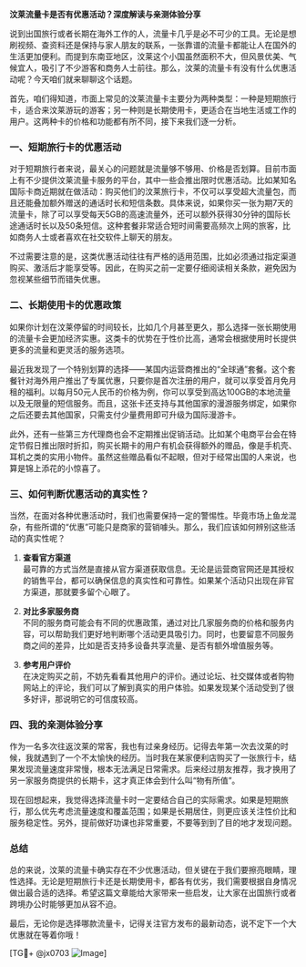 **汶莱流量卡是否有优惠活动？深度解读与亲测体验分享**

说到出国旅行或者长期在海外工作的人，流量卡几乎是必不可少的工具。无论是想刷视频、查资料还是保持与家人朋友的联系，一张靠谱的流量卡都能让人在国外的生活更加便利。而提到东南亚地区，汶莱这个小国虽然面积不大，但风景优美、气候宜人，吸引了不少游客和商务人士前往。那么，汶莱的流量卡有没有什么优惠活动呢？今天咱们就来聊聊这个话题。

首先，咱们得知道，市面上常见的汶莱流量卡主要分为两种类型：一种是短期旅行卡，适合来汶莱游玩的游客；另一种则是长期使用卡，更适合在当地生活或工作的用户。这两种卡的价格和功能都有所不同，接下来我们逐一分析。

### 一、短期旅行卡的优惠活动

对于短期旅行者来说，最关心的问题就是流量够不够用、价格是否划算。目前市面上有不少提供汶莱流量卡服务的平台，其中一些会推出限时优惠活动。比如某知名国际卡商近期就在做活动：购买他们的汶莱旅行卡，不仅可以享受超大流量包，而且还能叠加额外赠送的通话时长和短信条数。具体来说，如果你买一张为期7天的流量卡，除了可以享受每天5GB的高速流量外，还可以额外获得30分钟的国际长途通话时长以及50条短信。这种套餐非常适合短时间需要高频次上网的旅客，比如商务人士或者喜欢在社交软件上聊天的朋友。

不过需要注意的是，这类优惠活动往往有严格的适用范围，比如必须通过指定渠道购买、激活后才能享受等。因此，在购买之前一定要仔细阅读相关条款，避免因为忽视某些细节而错失优惠。

### 二、长期使用卡的优惠政策

如果你计划在汶莱停留的时间较长，比如几个月甚至更久，那么选择一张长期使用的流量卡会更加经济实惠。这类卡的优势在于性价比高，通常会根据使用时长提供更多的流量和更灵活的服务选项。

最近我发现了一个特别划算的选择——某国内运营商推出的“全球通”套餐。这个套餐针对海外用户推出了专属优惠，只要你是首次注册的用户，就可以享受首月免月租的福利。以每月50元人民币的价格为例，你可以享受到高达100GB的本地流量以及无限量的短信服务。而且，这张卡还支持与其他国家的漫游服务绑定，如果你之后还要去其他国家，只需支付少量费用即可升级为国际漫游卡。

此外，还有一些第三方代理商也会不定期推出促销活动。比如某个电商平台会在特定节假日推出限时折扣，购买长期卡的用户有机会获得额外的赠品，像是手机壳、耳机之类的实用小物件。虽然这些赠品看似不起眼，但对于经常出国的人来说，也算是锦上添花的小惊喜了。

### 三、如何判断优惠活动的真实性？

当然，在面对各种优惠活动时，我们也需要保持一定的警惕性。毕竟市场上鱼龙混杂，有些所谓的“优惠”可能只是商家的营销噱头。那么，我们应该如何辨别这些活动的真实性呢？

1. **查看官方渠道**  
   最可靠的方式当然是直接从官方渠道获取信息。无论是运营商官网还是其授权的销售平台，都可以确保信息的真实性和可靠性。如果某个活动只出现在非官方渠道，那就要多留个心眼了。

2. **对比多家服务商**  
   不同的服务商可能会有不同的优惠政策，通过对比几家服务商的价格和服务内容，可以帮助我们更好地判断哪个活动更具吸引力。同时，也要留意不同服务商之间的差异，比如是否支持多设备共享流量、是否有额外增值服务等。

3. **参考用户评价**  
   在决定购买之前，不妨先看看其他用户的评价。通过论坛、社交媒体或者购物网站上的评论，我们可以了解到真实的用户体验。如果发现某个活动受到了很多好评，那说明它的可信度较高。

### 四、我的亲测体验分享

作为一名多次往返汶莱的常客，我也有过亲身经历。记得去年第一次去汶莱的时候，我就遇到了一个不太愉快的经历。当时我在某家便利店购买了一张旅行卡，结果发现流量速度非常慢，根本无法满足日常需求。后来经过朋友推荐，我才换用了另一家服务商提供的长期卡，这才真正体会到什么叫“物有所值”。

现在回想起来，我觉得选择流量卡时一定要结合自己的实际需求。如果是短期旅行，那么优先考虑流量速度和覆盖范围；如果是长期居住，则更应该关注性价比和服务稳定性。另外，提前做好功课也非常重要，不要等到到了目的地才发现问题。

### 总结

总的来说，汶莱的流量卡确实存在不少优惠活动，但关键在于我们要擦亮眼睛，理性选择。无论是短期旅行卡还是长期使用卡，都各有优劣，我们需要根据自身情况做出最合适的选择。希望这篇文章能给大家带来一些启发，让大家在出国旅行或者跨境办公时能够更加从容不迫。

最后，无论你是选择哪款流量卡，记得关注官方发布的最新动态，说不定下一个大优惠就在等着你哦！

[TG💪+ @jx0703 ![Image](https://github.com/user-attachments/assets/dbca1d08-cadb-493c-b0ec-ad6f7a83f270)]